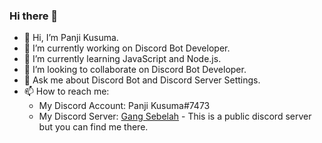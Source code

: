 ### Hi there 👋

- 👋 Hi, I’m Panji Kusuma.
- 🔭 I’m currently working on Discord Bot Developer.
- 🌱 I’m currently learning JavaScript and Node.js.
- 👯 I’m looking to collaborate on Discord Bot Developer.
- 💬 Ask me about Discord Bot and Discord Server Settings.
- 📫 How to reach me: 
  - My Discord Account: Panji Kusuma#7473
  - My Discord Server: [Gang Sebelah](https://discord.gg/gangsebelah) - This is a public discord server but you can find me there.
<!--
**1mgr007/1mgr007** is a ✨ _special_ ✨ repository because its `README.md` (this file) appears on your GitHub profile.

Here are some ideas to get you started:

- 🔭 I’m currently working on ...
- 🌱 I’m currently learning ...
- 👯 I’m looking to collaborate on ...
- 🤔 I’m looking for help with ...
- 💬 Ask me about ...
- 📫 How to reach me: ...
- 😄 Pronouns: ...
- ⚡ Fun fact: ...
-->
